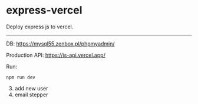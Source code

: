 # express-vercel
Deploy express js to vercel.

___
DB:
https://mysql55.zenbox.pl/phpmyadmin/


Production API:
https://is-api.vercel.app/


Run:

`npm run dev`


3) add new user
4) email stepper